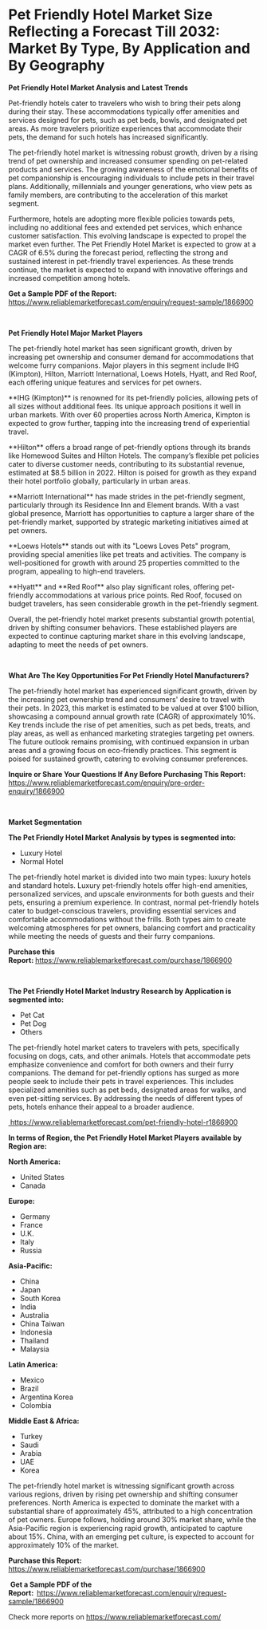 <p><h1>Pet Friendly Hotel Market Size Reflecting a Forecast Till 2032: Market By Type, By Application and By Geography</h1></p><p><strong>Pet Friendly Hotel Market Analysis and Latest Trends</strong></p>
<p><p>Pet-friendly hotels cater to travelers who wish to bring their pets along during their stay. These accommodations typically offer amenities and services designed for pets, such as pet beds, bowls, and designated pet areas. As more travelers prioritize experiences that accommodate their pets, the demand for such hotels has increased significantly.</p><p>The pet-friendly hotel market is witnessing robust growth, driven by a rising trend of pet ownership and increased consumer spending on pet-related products and services. The growing awareness of the emotional benefits of pet companionship is encouraging individuals to include pets in their travel plans. Additionally, millennials and younger generations, who view pets as family members, are contributing to the acceleration of this market segment.</p><p>Furthermore, hotels are adopting more flexible policies towards pets, including no additional fees and extended pet services, which enhance customer satisfaction. This evolving landscape is expected to propel the market even further. The Pet Friendly Hotel Market is expected to grow at a CAGR of 6.5% during the forecast period, reflecting the strong and sustained interest in pet-friendly travel experiences. As these trends continue, the market is expected to expand with innovative offerings and increased competition among hotels.</p></p>
<p><strong>Get a Sample PDF of the Report:&nbsp;</strong> <a href="https://www.reliablemarketforecast.com/enquiry/request-sample/1866900?utm_campaign=2755&utm_medium=2&utm_source=Github&utm_content=ia&utm_term=11032025&utm_id=pet-friendly-hotel">https://www.reliablemarketforecast.com/enquiry/request-sample/1866900</a></p>
<p>&nbsp;</p>
<p><strong>Pet Friendly Hotel Major Market Players</strong></p>
<p><p>The pet-friendly hotel market has seen significant growth, driven by increasing pet ownership and consumer demand for accommodations that welcome furry companions. Major players in this segment include IHG (Kimpton), Hilton, Marriott International, Loews Hotels, Hyatt, and Red Roof, each offering unique features and services for pet owners.</p><p>**IHG (Kimpton)** is renowned for its pet-friendly policies, allowing pets of all sizes without additional fees. Its unique approach positions it well in urban markets. With over 60 properties across North America, Kimpton is expected to grow further, tapping into the increasing trend of experiential travel.</p><p>**Hilton** offers a broad range of pet-friendly options through its brands like Homewood Suites and Hilton Hotels. The company’s flexible pet policies cater to diverse customer needs, contributing to its substantial revenue, estimated at $8.5 billion in 2022. Hilton is poised for growth as they expand their hotel portfolio globally, particularly in urban areas.</p><p>**Marriott International** has made strides in the pet-friendly segment, particularly through its Residence Inn and Element brands. With a vast global presence, Marriott has opportunities to capture a larger share of the pet-friendly market, supported by strategic marketing initiatives aimed at pet owners.</p><p>**Loews Hotels** stands out with its "Loews Loves Pets" program, providing special amenities like pet treats and activities. The company is well-positioned for growth with around 25 properties committed to the program, appealing to high-end travelers.</p><p>**Hyatt** and **Red Roof** also play significant roles, offering pet-friendly accommodations at various price points. Red Roof, focused on budget travelers, has seen considerable growth in the pet-friendly segment.</p><p>Overall, the pet-friendly hotel market presents substantial growth potential, driven by shifting consumer behaviors. These established players are expected to continue capturing market share in this evolving landscape, adapting to meet the needs of pet owners.</p></p>
<p>&nbsp;</p>
<p><strong>What Are The Key Opportunities For Pet Friendly Hotel Manufacturers?</strong></p>
<p><p>The pet-friendly hotel market has experienced significant growth, driven by the increasing pet ownership trend and consumers' desire to travel with their pets. In 2023, this market is estimated to be valued at over $100 billion, showcasing a compound annual growth rate (CAGR) of approximately 10%. Key trends include the rise of pet amenities, such as pet beds, treats, and play areas, as well as enhanced marketing strategies targeting pet owners. The future outlook remains promising, with continued expansion in urban areas and a growing focus on eco-friendly practices. This segment is poised for sustained growth, catering to evolving consumer preferences.</p></p>
<p><strong>Inquire or Share Your Questions If Any Before Purchasing This Report:</strong> <a href="https://www.reliablemarketforecast.com/enquiry/pre-order-enquiry/1866900?utm_campaign=2755&utm_medium=2&utm_source=Github&utm_content=ia&utm_term=11032025&utm_id=pet-friendly-hotel">https://www.reliablemarketforecast.com/enquiry/pre-order-enquiry/1866900</a></p>
<p>&nbsp;</p>
<p><strong>Market Segmentation</strong></p>
<p><strong>The Pet Friendly Hotel Market Analysis by types is segmented into:</strong></p>
<p><ul><li>Luxury Hotel</li><li>Normal Hotel</li></ul></p>
<p><p>The pet-friendly hotel market is divided into two main types: luxury hotels and standard hotels. Luxury pet-friendly hotels offer high-end amenities, personalized services, and upscale environments for both guests and their pets, ensuring a premium experience. In contrast, normal pet-friendly hotels cater to budget-conscious travelers, providing essential services and comfortable accommodations without the frills. Both types aim to create welcoming atmospheres for pet owners, balancing comfort and practicality while meeting the needs of guests and their furry companions.</p></p>
<p><strong>Purchase this Report:&nbsp;</strong><a href="https://www.reliablemarketforecast.com/purchase/1866900?utm_campaign=2755&utm_medium=2&utm_source=Github&utm_content=ia&utm_term=11032025&utm_id=pet-friendly-hotel">https://www.reliablemarketforecast.com/purchase/1866900</a></p>
<p>&nbsp;</p>
<p><strong>The Pet Friendly Hotel Market Industry Research by Application is segmented into:</strong></p>
<p><ul><li>Pet Cat</li><li>Pet Dog</li><li>Others</li></ul></p>
<p><p>The pet-friendly hotel market caters to travelers with pets, specifically focusing on dogs, cats, and other animals. Hotels that accommodate pets emphasize convenience and comfort for both owners and their furry companions. The demand for pet-friendly options has surged as more people seek to include their pets in travel experiences. This includes specialized amenities such as pet beds, designated areas for walks, and even pet-sitting services. By addressing the needs of different types of pets, hotels enhance their appeal to a broader audience.</p></p>
<p><a href="https://www.reliablemarketforecast.com/pet-friendly-hotel-r1866900?utm_campaign=2755&utm_medium=2&utm_source=Github&utm_content=ia&utm_term=11032025&utm_id=pet-friendly-hotel">&nbsp;https://www.reliablemarketforecast.com/pet-friendly-hotel-r1866900</a></p>
<p><strong>In terms of Region, the Pet Friendly Hotel Market Players available by Region are:</strong></p>
<p>
    <p> <strong> North America: </strong>
        <ul>
            <li>United States</li>
            <li>Canada</li>
        </ul>
        </p> 
    <p> <strong> Europe: </strong>
        <ul>
            <li>Germany</li>
            <li>France</li>
            <li>U.K.</li>
            <li>Italy</li>
            <li>Russia</li>
        </ul>
        </p> 
    <p> <strong> Asia-Pacific: </strong>
        <ul>
            <li>China</li>
            <li>Japan</li>
            <li>South Korea</li>
            <li>India</li>
            <li>Australia</li>
            <li>China Taiwan</li>
            <li>Indonesia</li>
            <li>Thailand</li>
            <li>Malaysia</li>
        </ul>
        </p> 
    <p> <strong> Latin America: </strong>
        <ul>
            <li>Mexico</li>
            <li>Brazil</li>
            <li>Argentina Korea</li>
            <li>Colombia</li>
        </ul>
        </p> 
    <p> <strong> Middle East & Africa: </strong>
        <ul>
            <li>Turkey</li>
            <li>Saudi</li>
            <li>Arabia</li>
            <li>UAE</li>
            <li>Korea</li>
        </ul>
    </p>
    </p>
<p><p>The pet-friendly hotel market is witnessing significant growth across various regions, driven by rising pet ownership and shifting consumer preferences. North America is expected to dominate the market with a substantial share of approximately 45%, attributed to a high concentration of pet owners. Europe follows, holding around 30% market share, while the Asia-Pacific region is experiencing rapid growth, anticipated to capture about 15%. China, with an emerging pet culture, is expected to account for approximately 10% of the market.</p></p>
<p><strong>Purchase this Report: </strong><a href="https://www.reliablemarketforecast.com/purchase/1866900?utm_campaign=2755&utm_medium=2&utm_source=Github&utm_content=ia&utm_term=11032025&utm_id=pet-friendly-hotel">https://www.reliablemarketforecast.com/purchase/1866900</a></p>
<p>&nbsp;<strong>Get a Sample PDF of the Report:&nbsp;&nbsp;</strong><a href="https://www.reliablemarketforecast.com/enquiry/request-sample/1866900?utm_campaign=2755&utm_medium=2&utm_source=Github&utm_content=ia&utm_term=11032025&utm_id=pet-friendly-hotel">https://www.reliablemarketforecast.com/enquiry/request-sample/1866900</a></p>
<p><strong></strong></p>
<p>Check more reports on <a href="https://www.reliablemarketforecast.com/?utm_campaign=2755&utm_medium=2&utm_source=Github&utm_content=ia&utm_term=11032025&utm_id=pet-friendly-hotel">https://www.reliablemarketforecast.com/</a></p>